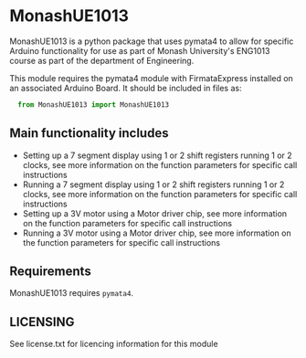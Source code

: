 # MonashUE1013 
MonashUE1013 is a python package that uses pymata4 to allow for specific Arduino functionality for use as part of Monash University's ENG1013 course as part of the department of Engineering. 
  
This module requires the pymata4 module with FirmataExpress installed on an associated Arduino Board. It should be included in files as:
```py
  from MonashUE1013 import MonashUE1013
```
  
## Main functionality includes 
- Setting up a 7 segment display using 1 or 2 shift registers running 1 or 2 clocks, see more information on the function parameters for specific call instructions 
- Running a 7 segment display using 1 or 2 shift registers running 1 or 2 clocks, see more information on the function parameters for specific call instructions 
- Setting up a 3V motor using a Motor driver chip, see more information on the function parameters for specific call instructions
- Running a 3V motor using a Motor driver chip, see more information on the function parameters for specific call instructions
  
## Requirements
MonashUE1013 requires `pymata4`. 

## LICENSING
  See license.txt for licencing information for this module 

